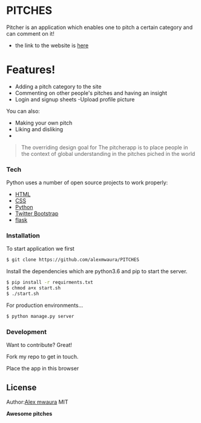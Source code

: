 # PITCHES

Pitcher is an application which enables one to pitch a certain category and can comment on it!

  - the link to the website is [here](https://pitches-awesome.herokuapp.com)

# Features!

  - Adding a pitch category to the site
  - Commenting on other people's pitches and having an insight
  - Login and signup sheets
  -Upload profile picture


You can also:
  - Making your own pitch
  - Liking and disliking
  - 

> The overriding design goal for The pitcherapp
> is to place people in the context of
> global understanding in the pitches piched in the world

### Tech

Python uses a number of open source projects to work properly:

*  [HTML](https://www.w3schools.com/html/html_intro.asp)
* [CSS](https://www.w3schools.com/Css/)
* [Python](https://www.python.org/)
* [Twitter Bootstrap](http://blog.getbootstrap.com/2016/07/25/bootstrap-3-3-7-released/)
* [flask](http://flask.pocoo.org/)

### Installation
To start application we first

```sh
$ git clone https://github.com/alexmwaura/PITCHES

```
Install the dependencies which are python3.6 and pip to start the server.

```sh
$ pip install -r requirments.txt
$ chmod a+x start.sh
$ ./start.sh
```

For production environments...

```sh
$ python manage.py server
```




### Development

Want to contribute? Great!

Fork my repo to get in touch.

Place the app in this browser





License
----
Author:[Alex mwaura](https://github.com/alexmwaura)
MIT


**Awesome pitches**